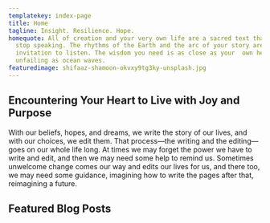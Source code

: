 ```yaml
---
templatekey: index-page
title: Home
tagline: Insight. Resilience. Hope.
homequote: All of creation and your very own life are a sacred text that never
  stop speaking. The rhythms of the Earth and the arc of your story are  an open
  invitation to listen. The wisdom you need is as close as your  own heart, as
  unfailing as ocean waves.
featuredimage: shifaaz-shamoon-okvxy9tg3ky-unsplash.jpg
---
```

## Encountering Your Heart to Live with Joy and Purpose

With our beliefs, hopes, and dreams, we write the story of our lives, and with our choices, we edit them. That process—the writing and the editing—goes on our whole life long. At times we may forget the power we have to write and edit, and then we may need some help to remind us. Sometimes unwelcome change comes our way and edits our lives for us, and there too, we may need some guidance, imagining how to write the pages after that, reimagining a future.

## Featured Blog Posts

<post-grid featured="true" count="3"></post-grid>